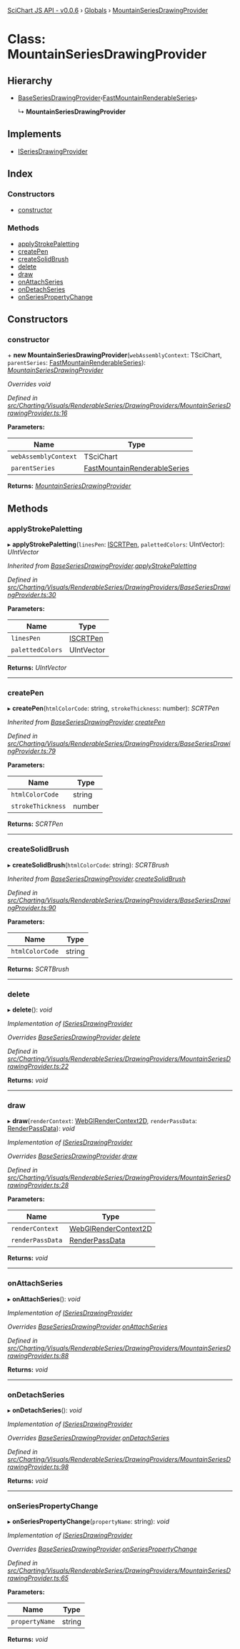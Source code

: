 [SciChart JS API - v0.0.6](../README.md) › [Globals](../globals.md) › [MountainSeriesDrawingProvider](mountainseriesdrawingprovider.md)

# Class: MountainSeriesDrawingProvider

## Hierarchy

* [BaseSeriesDrawingProvider](baseseriesdrawingprovider.md)‹[FastMountainRenderableSeries](fastmountainrenderableseries.md)›

  ↳ **MountainSeriesDrawingProvider**

## Implements

* [ISeriesDrawingProvider](../interfaces/iseriesdrawingprovider.md)

## Index

### Constructors

* [constructor](mountainseriesdrawingprovider.md#constructor)

### Methods

* [applyStrokePaletting](mountainseriesdrawingprovider.md#applystrokepaletting)
* [createPen](mountainseriesdrawingprovider.md#createpen)
* [createSolidBrush](mountainseriesdrawingprovider.md#createsolidbrush)
* [delete](mountainseriesdrawingprovider.md#delete)
* [draw](mountainseriesdrawingprovider.md#draw)
* [onAttachSeries](mountainseriesdrawingprovider.md#onattachseries)
* [onDetachSeries](mountainseriesdrawingprovider.md#ondetachseries)
* [onSeriesPropertyChange](mountainseriesdrawingprovider.md#onseriespropertychange)

## Constructors

###  constructor

\+ **new MountainSeriesDrawingProvider**(`webAssemblyContext`: TSciChart, `parentSeries`: [FastMountainRenderableSeries](fastmountainrenderableseries.md)): *[MountainSeriesDrawingProvider](mountainseriesdrawingprovider.md)*

*Overrides void*

*Defined in [src/Charting/Visuals/RenderableSeries/DrawingProviders/MountainSeriesDrawingProvider.ts:16](https://github.com/ABTSoftware/SciChart.Dev/blob/34ff3115c2/Web/src/SciChart/src/Charting/Visuals/RenderableSeries/DrawingProviders/MountainSeriesDrawingProvider.ts#L16)*

**Parameters:**

Name | Type |
------ | ------ |
`webAssemblyContext` | TSciChart |
`parentSeries` | [FastMountainRenderableSeries](fastmountainrenderableseries.md) |

**Returns:** *[MountainSeriesDrawingProvider](mountainseriesdrawingprovider.md)*

## Methods

###  applyStrokePaletting

▸ **applyStrokePaletting**(`linesPen`: [ISCRTPen](../interfaces/iscrtpen.md), `palettedColors`: UIntVector): *UIntVector*

*Inherited from [BaseSeriesDrawingProvider](baseseriesdrawingprovider.md).[applyStrokePaletting](baseseriesdrawingprovider.md#applystrokepaletting)*

*Defined in [src/Charting/Visuals/RenderableSeries/DrawingProviders/BaseSeriesDrawingProvider.ts:30](https://github.com/ABTSoftware/SciChart.Dev/blob/34ff3115c2/Web/src/SciChart/src/Charting/Visuals/RenderableSeries/DrawingProviders/BaseSeriesDrawingProvider.ts#L30)*

**Parameters:**

Name | Type |
------ | ------ |
`linesPen` | [ISCRTPen](../interfaces/iscrtpen.md) |
`palettedColors` | UIntVector |

**Returns:** *UIntVector*

___

###  createPen

▸ **createPen**(`htmlColorCode`: string, `strokeThickness`: number): *SCRTPen*

*Inherited from [BaseSeriesDrawingProvider](baseseriesdrawingprovider.md).[createPen](baseseriesdrawingprovider.md#createpen)*

*Defined in [src/Charting/Visuals/RenderableSeries/DrawingProviders/BaseSeriesDrawingProvider.ts:79](https://github.com/ABTSoftware/SciChart.Dev/blob/34ff3115c2/Web/src/SciChart/src/Charting/Visuals/RenderableSeries/DrawingProviders/BaseSeriesDrawingProvider.ts#L79)*

**Parameters:**

Name | Type |
------ | ------ |
`htmlColorCode` | string |
`strokeThickness` | number |

**Returns:** *SCRTPen*

___

###  createSolidBrush

▸ **createSolidBrush**(`htmlColorCode`: string): *SCRTBrush*

*Inherited from [BaseSeriesDrawingProvider](baseseriesdrawingprovider.md).[createSolidBrush](baseseriesdrawingprovider.md#createsolidbrush)*

*Defined in [src/Charting/Visuals/RenderableSeries/DrawingProviders/BaseSeriesDrawingProvider.ts:90](https://github.com/ABTSoftware/SciChart.Dev/blob/34ff3115c2/Web/src/SciChart/src/Charting/Visuals/RenderableSeries/DrawingProviders/BaseSeriesDrawingProvider.ts#L90)*

**Parameters:**

Name | Type |
------ | ------ |
`htmlColorCode` | string |

**Returns:** *SCRTBrush*

___

###  delete

▸ **delete**(): *void*

*Implementation of [ISeriesDrawingProvider](../interfaces/iseriesdrawingprovider.md)*

*Overrides [BaseSeriesDrawingProvider](baseseriesdrawingprovider.md).[delete](baseseriesdrawingprovider.md#abstract-delete)*

*Defined in [src/Charting/Visuals/RenderableSeries/DrawingProviders/MountainSeriesDrawingProvider.ts:22](https://github.com/ABTSoftware/SciChart.Dev/blob/34ff3115c2/Web/src/SciChart/src/Charting/Visuals/RenderableSeries/DrawingProviders/MountainSeriesDrawingProvider.ts#L22)*

**Returns:** *void*

___

###  draw

▸ **draw**(`renderContext`: [WebGlRenderContext2D](webglrendercontext2d.md), `renderPassData`: [RenderPassData](renderpassdata.md)): *void*

*Implementation of [ISeriesDrawingProvider](../interfaces/iseriesdrawingprovider.md)*

*Overrides [BaseSeriesDrawingProvider](baseseriesdrawingprovider.md).[draw](baseseriesdrawingprovider.md#abstract-draw)*

*Defined in [src/Charting/Visuals/RenderableSeries/DrawingProviders/MountainSeriesDrawingProvider.ts:28](https://github.com/ABTSoftware/SciChart.Dev/blob/34ff3115c2/Web/src/SciChart/src/Charting/Visuals/RenderableSeries/DrawingProviders/MountainSeriesDrawingProvider.ts#L28)*

**Parameters:**

Name | Type |
------ | ------ |
`renderContext` | [WebGlRenderContext2D](webglrendercontext2d.md) |
`renderPassData` | [RenderPassData](renderpassdata.md) |

**Returns:** *void*

___

###  onAttachSeries

▸ **onAttachSeries**(): *void*

*Implementation of [ISeriesDrawingProvider](../interfaces/iseriesdrawingprovider.md)*

*Overrides [BaseSeriesDrawingProvider](baseseriesdrawingprovider.md).[onAttachSeries](baseseriesdrawingprovider.md#onattachseries)*

*Defined in [src/Charting/Visuals/RenderableSeries/DrawingProviders/MountainSeriesDrawingProvider.ts:88](https://github.com/ABTSoftware/SciChart.Dev/blob/34ff3115c2/Web/src/SciChart/src/Charting/Visuals/RenderableSeries/DrawingProviders/MountainSeriesDrawingProvider.ts#L88)*

**Returns:** *void*

___

###  onDetachSeries

▸ **onDetachSeries**(): *void*

*Implementation of [ISeriesDrawingProvider](../interfaces/iseriesdrawingprovider.md)*

*Overrides [BaseSeriesDrawingProvider](baseseriesdrawingprovider.md).[onDetachSeries](baseseriesdrawingprovider.md#ondetachseries)*

*Defined in [src/Charting/Visuals/RenderableSeries/DrawingProviders/MountainSeriesDrawingProvider.ts:98](https://github.com/ABTSoftware/SciChart.Dev/blob/34ff3115c2/Web/src/SciChart/src/Charting/Visuals/RenderableSeries/DrawingProviders/MountainSeriesDrawingProvider.ts#L98)*

**Returns:** *void*

___

###  onSeriesPropertyChange

▸ **onSeriesPropertyChange**(`propertyName`: string): *void*

*Implementation of [ISeriesDrawingProvider](../interfaces/iseriesdrawingprovider.md)*

*Overrides [BaseSeriesDrawingProvider](baseseriesdrawingprovider.md).[onSeriesPropertyChange](baseseriesdrawingprovider.md#abstract-onseriespropertychange)*

*Defined in [src/Charting/Visuals/RenderableSeries/DrawingProviders/MountainSeriesDrawingProvider.ts:65](https://github.com/ABTSoftware/SciChart.Dev/blob/34ff3115c2/Web/src/SciChart/src/Charting/Visuals/RenderableSeries/DrawingProviders/MountainSeriesDrawingProvider.ts#L65)*

**Parameters:**

Name | Type |
------ | ------ |
`propertyName` | string |

**Returns:** *void*
